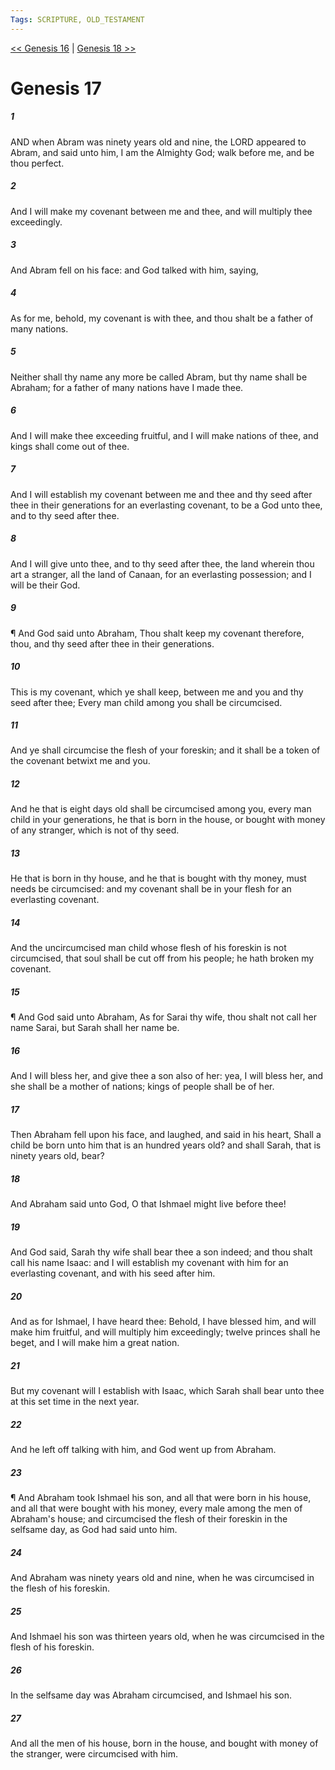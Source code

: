 ```yaml
---
Tags: SCRIPTURE, OLD_TESTAMENT
---
```


[<< Genesis 16](OLD_TESTAMENT/01_Genesis/Genesis_16.md) | [Genesis 18 >>](OLD_TESTAMENT/01_Genesis/Genesis_18.md)

# Genesis 17

##### 1
 AND when Abram was ninety years old and nine, the LORD appeared to Abram, and said unto him, I am the Almighty God; walk before me, and be thou perfect.
##### 2
 And I will make my covenant between me and thee, and will multiply thee exceedingly.
##### 3
 And Abram fell on his face: and God talked with him, saying,
##### 4
 As for me, behold, my covenant is with thee, and thou shalt be a father of many nations.
##### 5
 Neither shall thy name any more be called Abram, but thy name shall be Abraham; for a father of many nations have I made thee.
##### 6
 And I will make thee exceeding fruitful, and I will make nations of thee, and kings shall come out of thee.
##### 7
 And I will establish my covenant between me and thee and thy seed after thee in their generations for an everlasting covenant, to be a God unto thee, and to thy seed after thee.
##### 8
 And I will give unto thee, and to thy seed after thee, the land wherein thou art a stranger, all the land of Canaan, for an everlasting possession; and I will be their God.
##### 9
 ¶ And God said unto Abraham, Thou shalt keep my covenant therefore, thou, and thy seed after thee in their generations.
##### 10
 This is my covenant, which ye shall keep, between me and you and thy seed after thee; Every man child among you shall be circumcised.
##### 11
 And ye shall circumcise the flesh of your foreskin; and it shall be a token of the covenant betwixt me and you.
##### 12
 And he that is eight days old shall be circumcised among you, every man child in your generations, he that is born in the house, or bought with money of any stranger, which is not of thy seed.
##### 13
 He that is born in thy house, and he that is bought with thy money, must needs be circumcised: and my covenant shall be in your flesh for an everlasting covenant.
##### 14
 And the uncircumcised man child whose flesh of his foreskin is not circumcised, that soul shall be cut off from his people; he hath broken my covenant.
##### 15
 ¶ And God said unto Abraham, As for Sarai thy wife, thou shalt not call her name Sarai, but Sarah shall her name be.
##### 16
 And I will bless her, and give thee a son also of her: yea, I will bless her, and she shall be a mother of nations; kings of people shall be of her.
##### 17
 Then Abraham fell upon his face, and laughed, and said in his heart, Shall a child be born unto him that is an hundred years old?  and shall Sarah, that is ninety years old, bear?
##### 18
 And Abraham said unto God, O that Ishmael might live before thee!
##### 19
 And God said, Sarah thy wife shall bear thee a son indeed; and thou shalt call his name Isaac: and I will establish my covenant with him for an everlasting covenant, and with his seed after him.
##### 20
 And as for Ishmael, I have heard thee: Behold, I have blessed him, and will make him fruitful, and will multiply him exceedingly; twelve princes shall he beget, and I will make him a great nation.
##### 21
 But my covenant will I establish with Isaac, which Sarah shall bear unto thee at this set time in the next year.
##### 22
 And he left off talking with him, and God went up from Abraham.
##### 23
 ¶ And Abraham took Ishmael his son, and all that were born in his house, and all that were bought with his money, every male among the men of Abraham's house; and circumcised the flesh of their foreskin in the selfsame day, as God had said unto him.
##### 24
 And Abraham was ninety years old and nine, when he was circumcised in the flesh of his foreskin.
##### 25
 And Ishmael his son was thirteen years old, when he was circumcised in the flesh of his foreskin.
##### 26
 In the selfsame day was Abraham circumcised, and Ishmael his son.
##### 27
 And all the men of his house, born in the house, and bought with money of the stranger, were circumcised with him.
